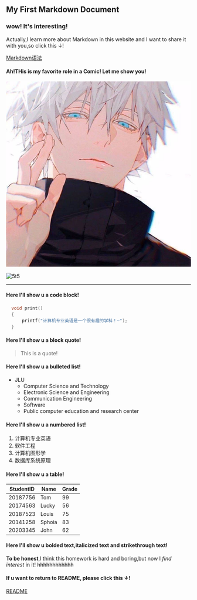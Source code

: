 ## My First Markdown Document
### wow! It's interesting!
Actually,I learn more about Markdown in this website and I want to share it with you,so click this ↓!

[Markdown语法](https://markdown.com.cn/ "最好的markdown教程")

#### Ah!THis is my favorite role in a Comic! Let me show you!
![5t5](5t5.jpg "5t5!")

![5t5](https://tse1-mm.cn.bing.net/th/id/OIP.rrri6X7XAlNtxQBIzSLmkwHaHa?pid=ImgDet&rs=1 "5t5!")

<!--horizontal rule-->
___

#### Here I'll show u a code block!
```C
  void print()
  {
      printf("计算机专业英语是一个很有趣的学科！~");
  }
```

#### Here I'll show u a block quote!
> This is a quote!

#### Here I'll show u a bulleted list!
* JLU
   * Computer Science and Technology
   * Electronic Science and Engineering
   * Communication Engineering
   * Software
   * Public computer education and research center
  
#### Here I'll show u a numbered list!
1. 计算机专业英语
2. 软件工程
3. 计算机图形学
4. 数据库系统原理

#### Here I'll show u a table!
| StudentID      | Name        | Grade      |
| -----------    | ----------- | -----------|
| 20187756       | Tom         | 99         |
| 20174563       | Lucky       | 56         |
| 20187523       | Louis       | 75         |
| 20141258       | Sphoia      | 83         |
| 20203345       | John        | 62         |

#### Here I'll show u bolded text,italicized text and strikethrough text!
**To be honest**,I think this homework is hard and boring,but now I *find interest* in it!	~~hhhhhhhhhhhh~~

#### If u want to return to README, please click this ↓!

[README](./README.md)
